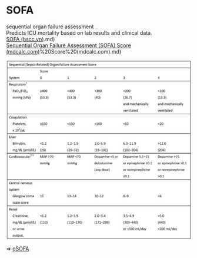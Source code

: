 # SOFA  
sequential organ failure assessment  
Predicts ICU mortality based on lab results and clinical data.  
[SOFA (hscc.vn)](hscc.vn).md)  
[Sequential Organ Failure Assessment (SOFA) Score (mdcalc.com)](SOFA)%20Score%20(mdcalc.com).md)  
  
![../200 FILES/201 Image/image/SOFA-1716737847939.webp](../200%20FILES/201%20Image/image/SOFA-1716737847939.webp)  
  
=> [qSOFA](./qSOFA.md)